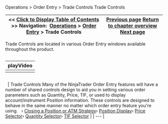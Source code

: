 ﻿
Operations > Order Entry > Trade Controls
Trade Controls

| << [Click to Display Table of Contents](trade_controls.md) >> **Navigation:**     [Operations](operations.md) > [Order Entry](order_entry.md) > Trade Controls | [Previous page](where_do_your_orders_reside_.md) [Return to chapter overview](order_entry.md) [Next page](closing_a_position_or_atm_stra.md) |
| --- | --- |

Trade Controls are located in various Order Entry windows available throughout the product.
## 
| playVideo |
| --- |
|  |

## 
 
| Trade Controls Many of the NinjaTrader Order Entry features will have a number of shared controls design to aid you in setting various order parameters such as Quantity, Price, TIF, or used to display account/instrument Position information. These controls are designed to behave in the same manner no matter which order entry feature you're using.   › [Closing a Position or ATM Strategy](closing_a_position_or_atm_stra.md)› [Position Display](position_display.md)› [Price Selector](price_selector.md)› [Quantity Selector](quantity_selector.md)› [TIF Selector](tif_selector.md) |
| --- |

